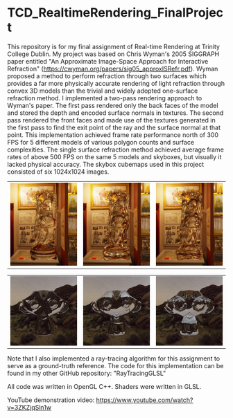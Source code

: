 # TCD_RealtimeRendering_FinalProject

This repository is for my final assignment of Real-time Rendering at Trinity College Dublin. My project was based on Chris Wyman's 2005 SIGGRAPH paper entitled  "An Approximate Image-Space Approach for Interactive Refraction" (https://cwyman.org/papers/sig05_approxISRefr.pdf). Wyman proposed a method to perform refraction through two surfaces which provides a far more physically accurate rendering of light refraction through convex 3D models than the trivial and widely adopted one-surface refraction method. I implemented a two-pass rendering approach to Wyman's paper. The first pass rendered only the back faces of the model and stored the depth and encoded surface normals in textures. The second pass rendered the front faces and made use of the textures generated in the first pass to find the exit point of the ray and the surface normal at that point. This implementation achieved frame rate performance north of 300 FPS for 5 different models of various polygon counts and surface complexities. The single surface refraction method achieved average frame rates of above 500 FPS on the same 5 models and skyboxes, but visually it lacked physical accuracy. The skybox cubemaps used in this project consisted of six 1024x1024 images.

<table>
  <tr>
    <td><img src="screenshots/Buddha_Museum_IOR_1.500_1_surface__trimmed.png" width="250"/></td>
    <td><img src="screenshots/Buddha_Museum_IOR_1.500_2_surfaces_dn_dv_trimmed.png" width="250"/></td>
    <td><img src="screenshots/Buddha_Museum_IOR_1.500_ray_trimmed.png" width="250"/></td>
  </tr>
</table>

<table>
  <tr>
    <td><img src="screenshots/Monkey_Night Sky_IOR_1.500_1_surface__trimmed.png" width="250"/></td>
    <td><img src="screenshots/Monkey_Night Sky_IOR_1.500_2_surfaces_dn_dv_trimmed.png" width="250"/></td>
    <td><img src="screenshots/Monkey_Night Sky_IOR_1.500_ray_trimmed.png" width="250"/></td>
  </tr>
</table>

Note that I also implemented a ray-tracing algorithm for this assignment to serve as a ground-truth reference. The code for this implementation can be found in my other GitHub repository: "RayTracingGLSL"

All code was written in OpenGL C++. Shaders were written in GLSL.

YouTube demonstration video: https://www.youtube.com/watch?v=3ZKZjqSln1w
